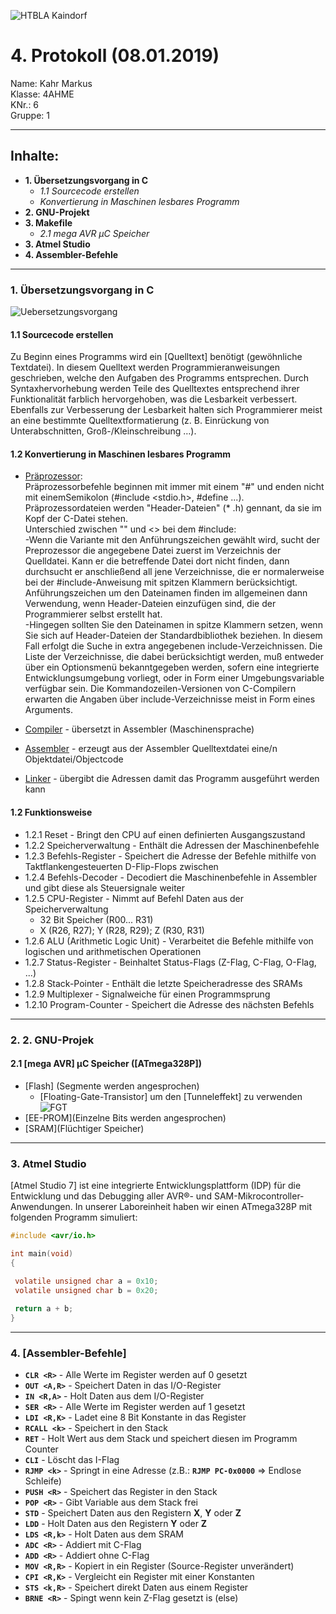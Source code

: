 ![HTBLA Kaindorf](https://upload.wikimedia.org/wikipedia/commons/thumb/3/30/HTL_Kaindorf_Logo.svg/1200px-HTL_Kaindorf_Logo.svg.png)
# 4. Protokoll (08.01.2019)
Name: Kahr Markus  
Klasse: 4AHME  
KNr.: 6  
Gruppe: 1  
___

## Inhalte:  

* **1. Übersetzungsvorgang in C**  
  * *1.1 Sourcecode erstellen*
  * *Konvertierung in Maschinen lesbares Programm*
* **2. GNU-Projekt**
* **3. Makefile**
   * *2.1 mega AVR μC Speicher*  
* **3. Atmel Studio**
* **4. Assembler-Befehle**

 
___
  
### 1. Übersetzungsvorgang in C

  
![Uebersetzungsvorgang](http://fbmathe.bbs-bingen.de/Informatik/C_plusplus/Uebersetzungsvorgang__c++.jpg)  

#### 1.1 Sourcecode erstellen
  
  Zu Beginn eines Programms wird ein [Quelltext] benötigt (gewöhnliche Textdatei).
  In diesem Quelltext werden Programmieranweisungen geschrieben, welche den Aufgaben des Programms entsprechen.
  Durch Syntaxhervorhebung werden Teile des Quelltextes entsprechend ihrer Funktionalität farblich hervorgehoben, was die Lesbarkeit
  verbessert. Ebenfalls zur Verbesserung der Lesbarkeit halten sich Programmierer meist an eine bestimmte Quelltextformatierung
  (z. B. Einrückung von Unterabschnitten, Groß-/Kleinschreibung …). 

#### 1.2 Konvertierung in Maschinen lesbares Programm

* [Präprozessor]:   
Präprozessorbefehle beginnen mit immer mit einem "#" und enden nicht mit einemSemikolon (#include <stdio.h>, #define ...). Präprozessordateien werden "Header-Dateien" (* .h) gennant, da sie im Kopf der C-Datei stehen.  
Unterschied zwischen "" und <> bei dem #include:  
-Wenn die Variante mit den Anführungszeichen gewählt wird, sucht der Preprozessor die angegebene Datei zuerst im Verzeichnis der Quelldatei. Kann er die betreffende Datei dort nicht finden, dann durchsucht er anschließend all jene Verzeichnisse, die er normalerweise bei der #include-Anweisung mit spitzen Klammern berücksichtigt. Anführungszeichen um den Dateinamen finden im allgemeinen dann Verwendung, wenn Header-Dateien einzufügen sind, die der Programmierer selbst erstellt hat.  
-Hingegen sollten Sie den Dateinamen in spitze Klammern setzen, wenn Sie sich auf Header-Dateien der Standardbibliothek beziehen. In diesem Fall erfolgt die Suche in extra angegebenen include-Verzeichnissen. Die Liste der Verzeichnisse, die dabei berücksichtigt werden, muß entweder über ein Optionsmenü bekanntgegeben werden, sofern eine integrierte Entwicklungsumgebung vorliegt, oder in Form einer Umgebungsvariable verfügbar sein. Die Kommandozeilen-Versionen von C-Compilern erwarten die Angaben über include-Verzeichnisse meist in Form eines Arguments.

* [Compiler] - übersetzt in Assembler (Maschinensprache)  
* [Assembler] - erzeugt aus der Assembler Quelltextdatei eine/n Objektdatei/Objectcode  
* [Linker] - übergibt die Adressen damit das Programm ausgeführt werden kann


#### 1.2 Funktionsweise

* 1.2.1 Reset - Bringt den CPU auf einen definierten Ausgangszustand
* 1.2.2 Speicherverwaltung - Enthält die Adressen der Maschinenbefehle  
* 1.2.3 Befehls-Register - Speichert die Adresse der Befehle mithilfe von Taktflankengesteuerten D-Flip-Flops zwischen  
* 1.2.4 Befehls-Decoder - Decodiert die Maschinenbefehle in Assembler und gibt diese als Steuersignale weiter  
* 1.2.5 CPU-Register - Nimmt auf Befehl Daten aus der Speicherverwaltung  
  * 32 Bit Speicher (R00... R31)  
  * X (R26, R27); Y (R28, R29); Z (R30, R31)  
* 1.2.6 ALU (Arithmetic Logic Unit) - Verarbeitet die Befehle mithilfe von logischen und arithmetischen Operationen  
* 1.2.7 Status-Register - Beinhaltet Status-Flags (Z-Flag, C-Flag, O-Flag, ...)  
* 1.2.8 Stack-Pointer - Enthält die letzte Speicheradresse des SRAMs  
* 1.2.9 Multiplexer - Signalweiche für einen Programmsprung  
* 1.2.10 Program-Counter - Speichert die Adresse des nächsten Befehls
___

### 2. 2. GNU-Projek

#### 2.1 [mega AVR] μC Speicher ([ATmega328P])

* [Flash] (Segmente werden angesprochen)
  * [Floating-Gate-Transistor] um den [Tunneleffekt] zu verwenden  
  ![FGT](https://upload.wikimedia.org/wikipedia/commons/thumb/a/a9/FGMOS_Symbol.svg/330px-FGMOS_Symbol.svg.png)
*  [EE-PROM](Einzelne Bits werden angesprochen)
*  [SRAM](Flüchtiger Speicher)
___
### 3. Atmel Studio

[Atmel Studio 7] ist eine integrierte Entwicklungsplattform (IDP) für die Entwicklung und das Debugging aller AVR®- und SAM-Mikrocontroller-Anwendungen. In unserer Laboreinheit haben wir einen ATmega328P mit folgenden Programm simuliert:  
```C
#include <avr/io.h>

int main(void)
{

 volatile unsigned char a = 0x10;
 volatile unsigned char b = 0x20;  
	
 return a + b;
}
```

___
### 4. [Assembler-Befehle]


* **```CLR <R>```** - Alle Werte im Register werden auf 0 gesetzt
* **```OUT <A,R>```** - Speichert Daten in das I/O-Register
* **```IN <R,A>```** - Holt Daten aus dem I/O-Register
* **```SER <R>```** - Alle Werte im Register werden auf 1 gesetzt
* **```LDI <R,K>```** - Ladet eine 8 Bit Konstante in das Register
* **```RCALL <k>```** - Speichert in den Stack
* **```RET```** - Holt Wert aus dem Stack und speichert diesen im Programm Counter
* **```CLI```** - Löscht das I-Flag
* **```RJMP <k>```** -  Springt in eine Adresse (z.B.: **```RJMP PC-0x0000```** => Endlose Schleife)
* **```PUSH <R>```** - Speichert das Register in den Stack
* **```POP <R>```** - Gibt Variable aus dem Stack frei  
* **```STD```** - Speichert Daten aus den Registern **X**, **Y** oder **Z**
* **```LDD```** - Holt Daten aus den Registern **Y** oder **Z**
* **```LDS <R,k>```** - Holt Daten aus dem SRAM
* **```ADC <R>```** - Addiert mit C-Flag
* **```ADD <R>```** - Addiert ohne C-Flag
* **```MOV <R,R>```** - Kopiert in ein Register (Source-Register unverändert)
* **```CPI <R,K>```** - Vergleicht ein Register mit einer Konstanten
* **```STS <k,R>```** - Speichert direkt Daten aus einem Register
* **```BRNE <R>```** - Spingt wenn kein Z-Flag gesetzt is (else)


[Präprozessor]: https://de.wikipedia.org/wiki/C-Pr%C3%A4prozessor
[Compiler]: https://de.wikipedia.org/wiki/Compiler
[Assembler]: https://de.wikipedia.org/wiki/Assembler_(Informatik)
[Linker]: https://de.wikipedia.org/wiki/Linker_(Computerprogramm)
